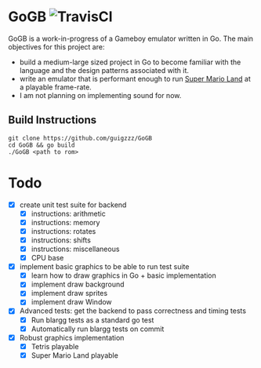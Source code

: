 # GoGB ![TravisCI](https://travis-ci.com/guigzzz/GoGB.svg?branch=master)

GoGB is a work-in-progress of a Gameboy emulator written in Go. The main objectives for this project are:
- build a medium-large sized project in Go to become familiar with the language and the design patterns associated with it.
- write an emulator that is performant enough to run [Super Mario Land](https://en.wikipedia.org/wiki/Super_Mario_Land) at a playable frame-rate.
- I am not planning on implementing sound for now.

## Build Instructions
```
git clone https://github.com/guigzzz/GoGB
cd GoGB && go build
./GoGB <path to rom>
```

# Todo
- [x] create unit test suite for backend
    - [x] instructions: arithmetic
    - [x] instructions: memory
    - [x] instructions: rotates
    - [x] instructions: shifts
    - [x] instructions: miscellaneous
    - [x] CPU base
- [x] implement basic graphics to be able to run test suite
    - [x] learn how to draw graphics in Go + basic implementation
    - [x] implement draw background
    - [x] implement draw sprites
    - [x] implement draw Window
- [x] Advanced tests: get the backend to pass correctness and timing tests
    - [x] Run blargg tests as a standard go test
    - [x] Automatically run blargg tests on commit
- [x] Robust graphics implementation
    - [x] Tetris playable
    - [x] Super Mario Land playable
